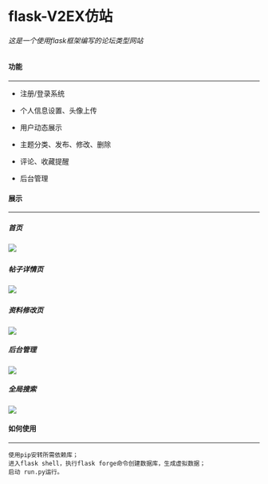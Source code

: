# flask-V2EX仿站

###### 这是一个使用flask框架编写的论坛类型网站



#### 功能

------



- 注册/登录系统

- 个人信息设置、头像上传

- 用户动态展示

- 主题分类、发布、修改、删除

- 评论、收藏提醒

- 后台管理

  

#### 展示

------

##### 首页

##### ![](C:\Users\Administrator\Pictures\index.png)



##### 帖子详情页



##### ![](C:\Users\Administrator\Pictures\post.jpg)



##### 资料修改页



![](C:\Users\Administrator\Pictures\user.jpg)



##### 后台管理



![](C:\Users\Administrator\Pictures\admin.jpg)



##### 全局搜索



![](C:\Users\Administrator\Pictures\search.jpg)





#### 如何使用

------

```
使用pip安转所需依赖库；
进入flask shell，执行flask forge命令创建数据库，生成虚拟数据；
启动 run.py运行。

```

